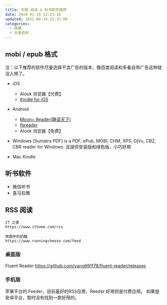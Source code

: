 ```yaml
---
title: 专题-阅读 & 听书软件推荐
date: 2018-01-16 12:23:16
updated: 2022-08-14 22:35:00
categories:
  - 收藏
  - 日常软件
---
```


## mobi / epub 格式

注：以下推荐的软件尽量选择不含广告的版本，像百度阅读和多看自带广告这种就没入榜了。

* iOS
  * Alook 浏览器【付费】
  * [Kindle for iOS](http://sj.qq.com/myapp/detail.htm?apkName=com.amazon.kindlefc)

* Android
  * [Moon+ Reader(静读天下)](http://www.moondownload.com/)
  * [fbreader](https://fbreader.org/)
  * Alook 浏览器【免费】

* Windows
[Sumatra PDF] is a PDF, ePub, MOBI, CHM, XPS, DjVu, CBZ, CBR reader for Windows. 且提供安装版和绿色版，小巧好用

* Mac
Kindle

## 听书软件

* 微信听书
* 喜马拉雅

## RSS 阅读

```text
IT 之家
https://www.ithome.com/rss

奔跑中的奶酪
https://www.runningcheese.com/feed
```

### 桌面版

Fluent Reader
<https://github.com/yang991178/fluent-reader/releases>

### 手机版

苹果平台的 Feeder，目前最好的RSS应用，Reeder 好用但是付费应用。
如果是安卓平台，暂时没有找到一款好用的。
